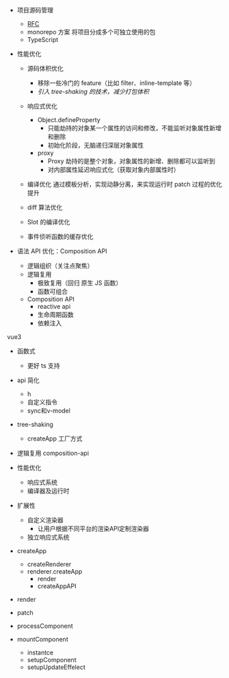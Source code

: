 - 项目源码管理

  - [RFC](https://github.com/vuejs/rfcs)
  - monorepo 方案
    将项目分成多个可独立使用的包
  - TypeScript

- 性能优化

  - 源码体积优化

    - 移除一些冷门的 feature（比如 filter、inline-template 等）
    - *引入 tree-shaking 的技术，减少打包体积*

  - 响应式优化
    - Object.defineProperty
      - 只能劫持的对象某一个属性的访问和修改，不能监听对象属性新增和删除
      - 初始化阶段，无脑递归深层对象属性
    - proxy 
      - Proxy 劫持的是整个对象，对象属性的新增、删除都可以监听到
      - 对内部属性延迟响应式化（获取对象内部属性时）
  - 编译优化
    通过模板分析，实现动静分离，来实现运行时 patch 过程的优化提升

  - diff 算法优化

  - Slot 的编译优化

  - 事件侦听函数的缓存优化

- 语法 API 优化：Composition API
  - 逻辑组织（关注点聚焦）
  - 逻辑复用
    - 极致复用（回归 原生 JS 函数）
    - 函数可组合
  - Composition API
    - reactive api
    - 生命周期函数
    - 依赖注入


vue3
- 函数式
  - 更好 ts 支持
- api 简化
  - h
  - 自定义指令
  - sync和v-model
- tree-shaking
  - createApp 工厂方式
- 逻辑复用 composition-api
- 性能优化
  - 响应式系统
  - 编译器及运行时
- 扩展性
  - 自定义渲染器
    - 让用户根据不同平台的渲染API定制渲染器
  - 独立响应式系统


- createApp
  - createRenderer
  - renderer.createApp
    - render
    - createAppAPI
- render
- patch
- processComponent
- mountComponent
  - instantce
  - setupComponent
  - setupUpdateEffelect